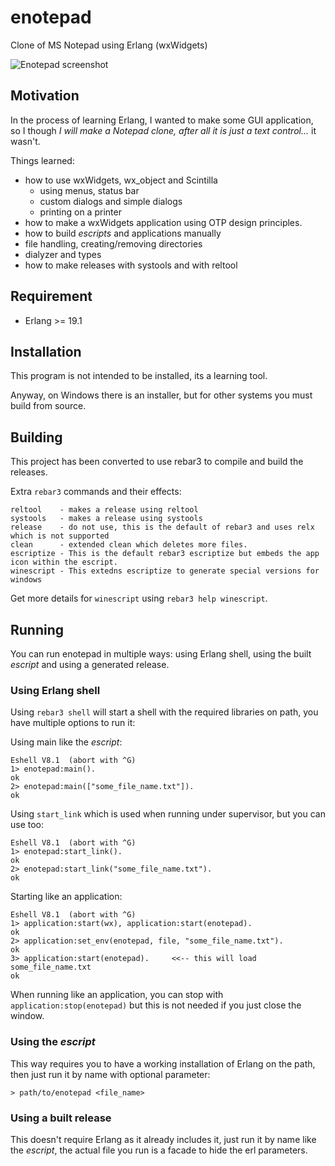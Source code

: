 # enotepad
Clone of MS Notepad using Erlang (wxWidgets)

![Enotepad screenshot](screenshot.png)

## Motivation

In the process of learning Erlang, I wanted to make some GUI application, so I
though *I will make a Notepad clone, after all it is just a text control...*
it wasn't.

Things learned:

* how to use wxWidgets, wx_object and Scintilla
  * using menus, status bar
  * custom dialogs and simple dialogs
  * printing on a printer
* how to make a wxWidgets application using OTP design principles.
* how to build _escripts_ and applications manually
* file handling, creating/removing directories
* dialyzer and types
* how to make releases with systools and with reltool

## Requirement

- Erlang >= 19.1

## Installation

This program is not intended to be installed, its a learning tool.

Anyway, on Windows there is an installer, but for other systems you must build
from source.

## Building

This project has been converted to use rebar3 to compile and build the releases.

Extra `rebar3` commands and their effects:

    reltool    - makes a release using reltool
    systools   - makes a release using systools
    release    - do not use, this is the default of rebar3 and uses relx which is not supported
    clean      - extended clean which deletes more files.
    escriptize - This is the default rebar3 escriptize but embeds the app icon within the escript.
    winescript - This extedns escriptize to generate special versions for windows

Get more details for `winescript` using `rebar3 help winescript`.
    
## Running

You can run enotepad in multiple ways: using Erlang shell, using the built
_escript_ and using a generated release.

### Using Erlang shell

Using `rebar3 shell` will start a shell with the required libraries on path, you have
multiple options to run it:
 
Using main like the _escript_:

```
Eshell V8.1  (abort with ^G)
1> enotepad:main().
ok
2> enotepad:main(["some_file_name.txt"]).
ok
```

Using `start_link` which is used when running under supervisor, but you can use
too:

```
Eshell V8.1  (abort with ^G)
1> enotepad:start_link().
ok
2> enotepad:start_link("some_file_name.txt").
ok
```

Starting like an application:

```
Eshell V8.1  (abort with ^G)
1> application:start(wx), application:start(enotepad).
ok
2> application:set_env(enotepad, file, "some_file_name.txt").
ok
3> application:start(enotepad).     <<-- this will load some_file_name.txt
ok
```

When running like an application, you can stop with
`application:stop(enotepad)` but this is not needed if you just close the
window.

### Using the _escript_

This way requires you to have a working installation of Erlang on the path, then
just run it by name with optional parameter:

```
> path/to/enotepad <file_name>
```

### Using a built release

This doesn't require Erlang as it already includes it, just run it by name like
the _escript_, the actual file you run is a facade to hide the erl parameters.
